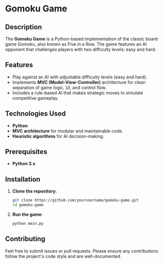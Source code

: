 
# Gomoku Game

## Description
The **Gomoku Game** is a Python-based implementation of the classic board game Gomoku, also known as Five in a Row. The game features an AI opponent that challenges players with two difficulty levels: easy and hard. 

## Features
- Play against an AI with adjustable difficulty levels (easy and hard).
- Implements **MVC (Model-View-Controller)** architecture for clean separation of game logic, UI, and control flow.
- Includes a rule-based AI that makes strategic moves to simulate competitive gameplay.


## Technologies Used
- **Python**
- **MVC architecture** for modular and maintainable code.
- **Heuristic algorithms** for AI decision-making.

## Prerequisites
- **Python 3.x**

## Installation
1. **Clone the repository**:
   ```bash
   git clone https://github.com/yourusername/gomoku-game.git
   cd gomoku-game
   ```

2. **Run the game**:
   ```bash
   python main.py
   ```

## Contributing
Feel free to submit issues or pull requests. Please ensure any contributions follow the project's code style and are well-documented.

